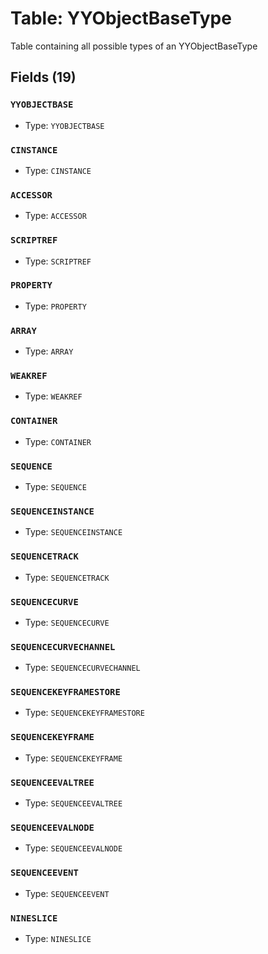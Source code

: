 # Table: YYObjectBaseType

Table containing all possible types of an YYObjectBaseType

## Fields (19)

### `YYOBJECTBASE`

- Type: `YYOBJECTBASE`

### `CINSTANCE`

- Type: `CINSTANCE`

### `ACCESSOR`

- Type: `ACCESSOR`

### `SCRIPTREF`

- Type: `SCRIPTREF`

### `PROPERTY`

- Type: `PROPERTY`

### `ARRAY`

- Type: `ARRAY`

### `WEAKREF`

- Type: `WEAKREF`

### `CONTAINER`

- Type: `CONTAINER`

### `SEQUENCE`

- Type: `SEQUENCE`

### `SEQUENCEINSTANCE`

- Type: `SEQUENCEINSTANCE`

### `SEQUENCETRACK`

- Type: `SEQUENCETRACK`

### `SEQUENCECURVE`

- Type: `SEQUENCECURVE`

### `SEQUENCECURVECHANNEL`

- Type: `SEQUENCECURVECHANNEL`

### `SEQUENCEKEYFRAMESTORE`

- Type: `SEQUENCEKEYFRAMESTORE`

### `SEQUENCEKEYFRAME`

- Type: `SEQUENCEKEYFRAME`

### `SEQUENCEEVALTREE`

- Type: `SEQUENCEEVALTREE`

### `SEQUENCEEVALNODE`

- Type: `SEQUENCEEVALNODE`

### `SEQUENCEEVENT`

- Type: `SEQUENCEEVENT`

### `NINESLICE`

- Type: `NINESLICE`

